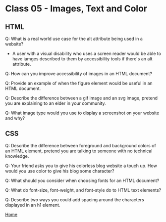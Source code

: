 # Class 05 - Images, Text and Color

## HTML

Q: What is a real world use case for the alt attribute being used in a website?

* A user with a visual disability who uses a screen reader would be able to have iamges described to them by accessibility tools if there's an alt attribute.

Q: How can you improve accessibility of images in an HTML document?

Q: Provide an example of when the figure element would be useful in an HTML document.

Q: Describe the difference between a gif image and an svg image, pretend you are explaining to an elder in your community.

Q: What image type would you use to display a screenshot on your website and why?

## CSS

Q: Describe the difference between foreground and background colors of an HTML element, pretend you are talking to someone with no technical knowledge.

Q: Your friend asks you to give his colorless blog website a touch up. How would you use color to give his blog some character?

Q: What should you consider when choosing fonts for an HTML document?

Q: What do font-size, font-weight, and font-style do to HTML text elements?

Q: Describe two ways you could add spacing around the characters displayed in an h1 element.

[Home](README.md)
